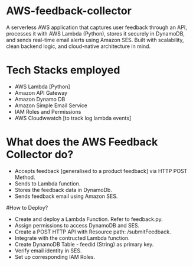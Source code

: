 # AWS-feedback-collector
A serverless AWS application that captures user feedback through an API, processes it with AWS Lambda (Python), stores it securely in DynamoDB, and sends real-time email alerts using Amazon SES. Built with scalability, clean backend logic, and cloud-native architecture in mind.

# Tech Stacks employed 
* AWS Lambda [Python]
* Amazon API Gateway
* Amazon Dynamo DB
* Amazon Simple Email Service
* IAM Roles and Permissions
* AWS Cloudwwatch [to track log lambda events]

# What does the AWS Feedback Collector do?
* Accepts feedback [generalised to a product feedback] via HTTP POST Method.
* Sends to Lambda function.
* Stores the feedback data in DynamoDb.
* Sends feedback email using Amazon SES.

#How to Deploy?
* Create and deploy a Lambda Function. Refer to feedback.py.
* Assign permissions to access DynamoDB and SES.
* Create a POST HTTP API with Resource path: /submitFeedback.
* Integrate with the contructed Lambda function.
* Create DynamoDB Table - feedid (String) as primary key.
* Verify email identity in SES.
* Set up corresponding IAM Roles.


